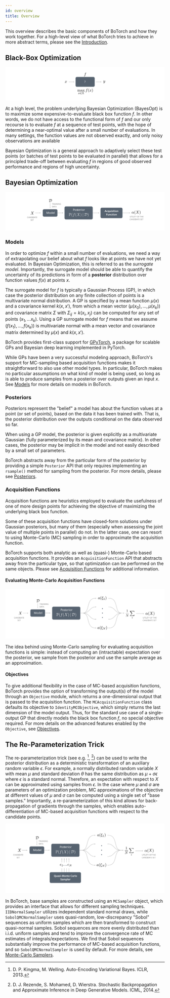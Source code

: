 ```yaml
---
id: overview
title: Overview
---
```


This overview describes the basic components of BoTorch and how they work
together. For a high-level view of what BoTorch tries to achieve in more
abstract terms, please see the [Introduction](introduction).


## Black-Box Optimization

![Black Box Optimization](assets/overview_blackbox.svg)

At a high level, the problem underlying Bayesian Optimization (BayesOpt) is to
maximize some expensive-to-evaluate black box function $f$. In other words, we
do not have access to the functional form of $f$ and our only recourse is to
evaluate $f$ at a sequence of test points, with the hope of determining a
near-optimal value after a small number of evaluations. In many settings,
the function values are not observed exactly, and only noisy observations are
available

Bayesian Optimization is a general approach to adaptively select these test
points (or batches of test points to be evaluated in parallel) that allows for
a principled trade-off between evaluating $f$ in regions of good observed
performance and regions of high uncertainty.


## Bayesian Optimization

![Bayesian Optimization](assets/overview_bayesopt.svg)


### Models

In order to optimize $f$ within a small number of evaluations, we need a way of
extrapolating our belief about what $f$ looks like at points we have not yet
evaluated. In Bayesian Optimization, this is referred to as the
*surrogate model*.
Importantly, the surrogate model should be able to quantify the uncertainty
of its predictions in form of a **posterior** distribution over function values
$f(x)$ at points $x$.

The surrogate model for $f$ is typically a Gaussian Process (GP), in which case
the posterior distribution on any finite collection of points is a multivariate
normal distribution. A GP is specified by a mean function $\mu(x)$ and a
covariance kernel $k(x, x')$, from which a mean vector
$(\mu(x_0), \ldots, \mu(x_k))$
and covariance matrix $\Sigma$ with $\Sigma_{ij} = k(x_i, x_j)$ can be computed
for any set of points $(x_1, \ldots x_k)$. Using a GP surrogate model for $f$
means that we assume $(f(x_1), \ldots, f(x_k))$ is multivariate normal with a
mean vector and covariance matrix determined by $\mu(x)$ and $k(x, x')$.

BoTorch provides first-class support for [GPyTorch](https://gpytorch.ai/),
a package for scalable GPs and Bayesian deep learning implemented in PyTorch.

While GPs have been a very successful modeling approach, BoTorch's support for
MC-sampling based acquisition functions makes it straightforward to also use
other model types. In particular, BoTorch makes no particular assumptions
on what kind of model is being used, so long as is able to produce samples from
a posterior over outputs given an input $x$. See [Models](models) for
more details on models in BoTorch.


### Posteriors

Posteriors represent the "belief" a model has about the function values at a
point (or set of points), based on the data it has been trained with. That is,
the posterior distribution over the outputs conditional on the data observed
so far.

When using a GP model, the posterior is given explicitly as a multivariate
Gaussian (fully parameterized by its mean and covariance matrix).
In other cases, the posterior may be implicit in the model and not easily
described by a small set of parameters.

BoTorch abstracts away from the particular form of the posterior by providing a
simple `Posterior` API that only requires implementing an `rsample()` method for
sampling from the posterior. For more details, please see
[Posteriors](posteriors).


### Acquisition Functions

Acquisition functions are heuristics employed to evaluate the usefulness of one
of more design points for achieving the objective of maximizing the underlying
black box function.

Some of these acquisition functions have closed-form solutions under Gaussian
posteriors, but many of them (especially when assessing the joint value of
multiple points in parallel) do not. In the latter case, one can resort to using
Monte-Carlo (MC) sampling in order to approximate the acquisition function.

BoTorch supports both analytic as well as (quasi-) Monte-Carlo based acquisition
functions. It provides an `AcquisitionFunction` API that abstracts away from the
particular type, so that optimization can be performed on the same objects.
Please see [Acquisition Functions](acquisition) for additional information.


#### Evaluating Monte-Carlo Acquisition Functions

![Monte-Carlo Acquisition Functions](assets/overview_mcacquisition.svg)

The idea behind using Monte-Carlo sampling for evaluating acquisition functions
is simple: instead of computing an (intractable) expectation over the
posterior, we sample from the posterior and use the sample average as an
approximation.


#### Objectives

To give additional flexibility in the case of MC-based acquisition functions,
BoTorch provides the option of transforming the output(s) of the model through
an `Objective` module, which returns a one-dimensional output that is passed to
the acquisition function. The `MCAcquisitionFunction` class defaults its
objective to `IdentityMCObjective`, which simply returns the last dimension of
the model output. Thus, for the standard use case of a single-output GP that
directly models the black box function $f$, no special objective required.
For more details on the advanced features enabled by the `Objective`, see
[Objectives](objectives).


## The Re-Parameterization Trick

The re-parameterization trick (see e.g. [^KingmaWelling2014], [^Rezende2014])
can be used to write the posterior distribution as a deterministic
transformation of an auxiliary random variable $\epsilon$. For example, a
normally distributed random variable $X$ with mean $\mu$ and standard deviation
$\theta$ has the same distribution as $\mu + \sigma \epsilon$ where $\epsilon$
is a standard normal. Therefore, an expectation with respect to $X$ can be
approximated using samples from $\epsilon$. In the case where $\mu$ and $\sigma$
are parameters of an optimization problem, MC approximations of the objective at
different values of $\mu$ and $\sigma$ can be computed using a single set of
"base samples." Importantly, a re-parameterization of this kind allows for
back-propagation of gradients through the samples, which enables auto-
differentiation of MC-based acquisition functions with respect to the
candidate points.

![Reparameterization Trick](assets/mc_acq_illustration.svg)

In BoTorch, base samples are constructed using an `MCSampler` object, which
provides an interface that allows for different sampling techniques.
`IIDNormalSampler` utilizes independent standard normal draws, while
`SobolQMCNormalSampler` uses quasi-random, low-discrepancy "Sobol" sequences as
uniform samples which are then transformed to construct quasi-normal samples.
Sobol sequences are more evenly distributed than i.i.d. uniform samples and tend
to improve the convergence rate of MC estimates of integrals/expectations.
We find that Sobol sequences substantially improve the performance of MC-based
acquisition functions, and so `SobolQMCNormalSampler` is used by default.
For more details, see [Monte-Carlo Samplers](samplers.md).


[^KingmaWelling2014]: D. P. Kingma, M. Welling. Auto-Encoding Variational Bayes.
ICLR, 2013.

[^Rezende2014]: D. J. Rezende, S. Mohamed, D. Wierstra. Stochastic
Backpropagation and Approximate Inference in Deep Generative Models. ICML, 2014.
